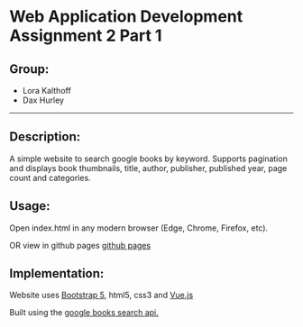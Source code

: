 # Web Application Development Assignment 2 Part 1
## Group:
+ Lora Kalthoff
+ Dax Hurley
---
## Description:

A simple website to search google books by keyword. Supports pagination and displays book thumbnails, title, author, publisher, published year, page count and categories.

## Usage:
Open index.html in any modern browser (Edge, Chrome, Firefox, etc).

OR view in github pages [github pages](https://dax-orion.github.io/web_apps_assignment_2_p1)

## Implementation:
Website uses [Bootstrap 5](https://getbootstrap.com/), html5, css3 and [Vue.js](https://vuejs.org/)

Built using the [google books search api.](https://developers.google.com/books)

